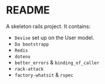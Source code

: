 # README

A skeleton rails project. It contains:

- `Devise` set up on the User model.
- `Da bootstrapp`
- `Redis`
- `dotenv`
- `better_errors` & `binding_of_caller`
- `rack-attack`
- `factory-whatsit` & `rspec`
